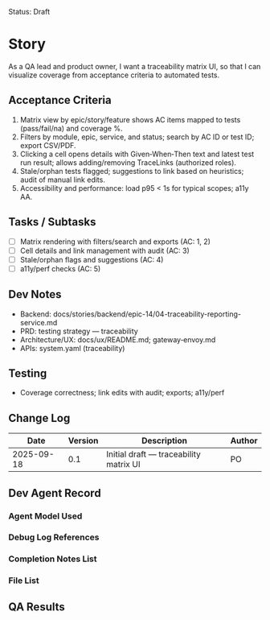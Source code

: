 Status: Draft

# Story
As a QA lead and product owner,
I want a traceability matrix UI,
so that I can visualize coverage from acceptance criteria to automated tests.

## Acceptance Criteria
1. Matrix view by epic/story/feature shows AC items mapped to tests (pass/fail/na) and coverage %.
2. Filters by module, epic, service, and status; search by AC ID or test ID; export CSV/PDF.
3. Clicking a cell opens details with Given‑When‑Then text and latest test run result; allows adding/removing TraceLinks (authorized roles).
4. Stale/orphan tests flagged; suggestions to link based on heuristics; audit of manual link edits.
5. Accessibility and performance: load p95 < 1s for typical scopes; a11y AA.

## Tasks / Subtasks
- [ ] Matrix rendering with filters/search and exports (AC: 1, 2)
- [ ] Cell details and link management with audit (AC: 3)
- [ ] Stale/orphan flags and suggestions (AC: 4)
- [ ] a11y/perf checks (AC: 5)

## Dev Notes
- Backend: docs/stories/backend/epic-14/04-traceability-reporting-service.md
- PRD: testing strategy — traceability
- Architecture/UX: docs/ux/README.md; gateway‑envoy.md
- APIs: system.yaml (traceability)

## Testing
- Coverage correctness; link edits with audit; exports; a11y/perf

## Change Log
| Date       | Version | Description                               | Author |
|------------|---------|-------------------------------------------|--------|
| 2025-09-18 | 0.1     | Initial draft — traceability matrix UI    | PO     |

## Dev Agent Record

### Agent Model Used
<record at implementation time>

### Debug Log References
<links at implementation time>

### Completion Notes List
<notes at implementation time>

### File List
<files at implementation time>

## QA Results
<QA to fill>

